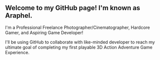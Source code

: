 ## Welcome to my GitHub page! I'm known as Araphel. 
I'm a Professional Freelance Photographer/Cinematographer, Hardcore Gamer, and Aspiring Game Developer! 

I'll be using GitHub to collaborate with like-minded developer to reach my ultimate goal of completing my first playable 3D Action Adventure Game Experience.

<!--
**Araqhel/Araqhel** is a ✨ _special_ ✨ repository because its `README.md` (this file) appears on your GitHub profile.

Here are some ideas to get you started:

- 🔭 I’m currently working on ...
- 🌱 I’m currently learning ...
- 👯 I’m looking to collaborate on ...
- 🤔 I’m looking for help with ...
- 💬 Ask me about ...
- 📫 How to reach me: ...
- 😄 Pronouns: ...
- ⚡ Fun fact: ...
-->
